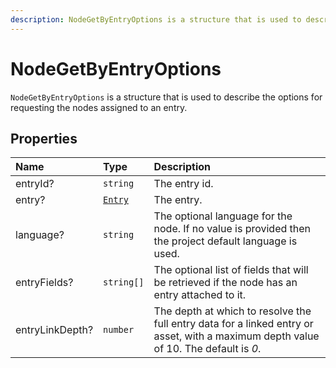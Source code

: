 ```yaml
---
description: NodeGetByEntryOptions is a structure that is used to describe the options for requesting the nodes assigned to an entry.
---
```


# NodeGetByEntryOptions

`NodeGetByEntryOptions` is a structure that is used to describe the options for requesting the nodes assigned to an entry.

## Properties

| Name | Type | Description |
| :--- | :--- | :---------- |
| entryId? | `string` | The entry id. |
| entry? | [`Entry`](entry.md) | The entry. |
| language? | `string` | The optional language for the node. If no value is provided then the project default language is used. |
| entryFields? | `string[]` | The optional list of fields that will be retrieved if the node has an entry attached to it. |
| entryLinkDepth? | `number` |The depth at which to resolve the full entry data for a linked entry or asset, with a maximum depth value of 10. The default is *0*. |
